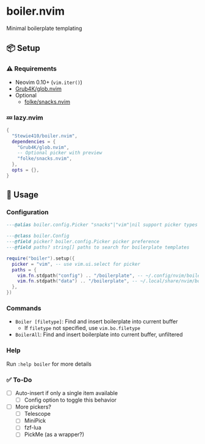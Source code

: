 # boiler.nvim

Minimal boilerplate templating

## 📦 Setup

### ⚠️ Requirements

- Neovim 0.10+ (`vim.iter()`)
- [Grub4K/glob.nvim](https://github.com/Grub4K/glob.nvim)
- Optional
  - [folke/snacks.nvim](https://github.com/folke/snacks.nvim)

### 💤 lazy.nvim

```lua
{
  "Stewie410/boiler.nvim",
  dependencies = {
    "Grub4K/glob.nvim",
    -- Optional picker with preview
    "folke/snacks.nvim",
  },
  opts = {},
}
```

## 🚀 Usage

### Configuration

```lua
---@alias boiler.config.Picker "snacks"|"vim"|nil support picker types

---@class boiler.Config
---@field picker? boiler.config.Picker picker preference
---@field paths? string[] paths to search for boilerplate templates
```

```lua
require("boiler").setup({
  picker = "vim", -- use vim.ui.select for picker
  paths = {
    vim.fn.stdpath("config") .. "/boilerplate", -- ~/.config/nvim/boilerplate
    vim.fn.stdpath("data") .. "/boilerplate", -- ~/.local/share/nvim/boilerplate
  },
})
```

### Commands

- `Boiler [filetype]`: Find and insert boilerplate into current buffer
  - If `filetype` not specified, use `vim.bo.filetype`
- `BoilerAll`: Find and insert boilerplate into current buffer, unfiltered

### Help

Run `:help boiler` for more details

### ✅ To-Do

- [ ] Auto-insert if only a single item available
  - [ ] Config option to toggle this behavior
- [ ] More pickers?
  - [ ] Telescope
  - [ ] MiniPick
  - [ ] fzf-lua
  - [ ] PickMe (as a wrapper?)
